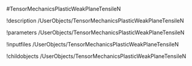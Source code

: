 <!-- MOOSE Object Documentation Stub: Remove this when content is added. -->
#TensorMechanicsPlasticWeakPlaneTensileN

!description /UserObjects/TensorMechanicsPlasticWeakPlaneTensileN

!parameters /UserObjects/TensorMechanicsPlasticWeakPlaneTensileN

!inputfiles /UserObjects/TensorMechanicsPlasticWeakPlaneTensileN

!childobjects /UserObjects/TensorMechanicsPlasticWeakPlaneTensileN
